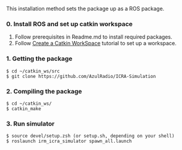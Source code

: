 This installation method sets the package up as a ROS package.

### 0. Install ROS and set up catkin workspace

1. Follow prerequisites in Readme.md to install required packages.
2. Follow [Create a Catkin WorkSpace](http://wiki.ros.org/catkin/Tutorials/create_a_workspace)
    tutorial to set up a workspace.

### 1. Getting the package

```
$ cd ~/catkin_ws/src
$ git clone https://github.com/AzulRadio/ICRA-Simulation
```

### 2. Compiling the package

```
$ cd ~/catkin_ws/
$ catkin_make
```

### 3. Run simulator

```
$ source devel/setup.zsh (or setup.sh, depending on your shell)
$ roslaunch irm_icra_simulator spawn_all.launch
```